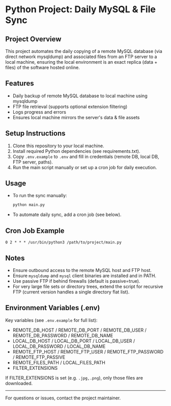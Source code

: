 # Python Project: Daily MySQL & File Sync

## Project Overview
This project automates the daily copying of a remote MySQL database (via direct network mysqldump) and associated files from an FTP server to a local machine, ensuring the local environment is an exact replica (data + files) of the software hosted online.

## Features
- Daily backup of remote MySQL database to local machine using mysqldump
- FTP file retrieval (supports optional extension filtering)
- Logs progress and errors
- Ensures local machine mirrors the server's data & file assets

## Setup Instructions
1. Clone this repository to your local machine.
2. Install required Python dependencies (see requirements.txt).
3. Copy `.env.example` to `.env` and fill in credentials (remote DB, local DB, FTP server, paths).
4. Run the main script manually or set up a cron job for daily execution.

## Usage
- To run the sync manually:
  ```bash
  python main.py
  ```
- To automate daily sync, add a cron job (see below).

## Cron Job Example
```
0 2 * * * /usr/bin/python3 /path/to/project/main.py
```

## Notes
- Ensure outbound access to the remote MySQL host and FTP host.
- Ensure `mysqldump` and `mysql` client binaries are installed and in PATH.
- Use passive FTP if behind firewalls (default is passive=true).
- For very large file sets or directory trees, extend the script for recursive FTP (current version handles a single directory flat list).

## Environment Variables (.env)
Key variables (see `.env.example` for full list):
- REMOTE_DB_HOST / REMOTE_DB_PORT / REMOTE_DB_USER / REMOTE_DB_PASSWORD / REMOTE_DB_NAME
- LOCAL_DB_HOST / LOCAL_DB_PORT / LOCAL_DB_USER / LOCAL_DB_PASSWORD / LOCAL_DB_NAME
- REMOTE_FTP_HOST / REMOTE_FTP_USER / REMOTE_FTP_PASSWORD / REMOTE_FTP_PASSIVE
- REMOTE_FILES_PATH / LOCAL_FILES_PATH
- FILTER_EXTENSIONS

If FILTER_EXTENSIONS is set (e.g. `.jpg,.png`), only those files are downloaded.

---

For questions or issues, contact the project maintainer.
